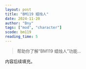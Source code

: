 ```yaml
---
layout: post
title: "BM119 蜡烛人"
date: 2024-11-20
author: "Bny"
tags: ["mod", "character"]
scode: bm119
reading_time: 5
---
```


> 帮助你了解“BM119 蜡烛人”功能...

内容后续填充。
